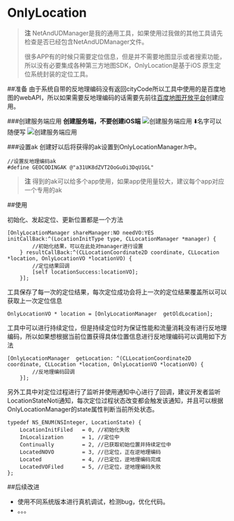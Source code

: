 # OnlyLocation

> **注** NetAndUDManager是我的通用工具，如果使用过我做的其他工具请先检查是否已经包含NetAndUDManager文件。
> 
> 很多APP有的时候只需要定位信息，但是并不需要地图显示或者搜索功能，所以没有必要集成各种第三方地图SDK，OnlyLocation是基于iOS 原生定位系统封装的定位工具。

##准备
由于系统自带的反地理编码没有返回cityCode所以工具中使用的是百度地图的webAPI，所以如果需要反地理编码的话需要先前往[百度地图开放平台](http://lbsyun.baidu.com/apiconsole/key)创建应用。

###创建服务端应用
**创建服务端，不要创建iOS端**
![创建服务端应用](http://p1.bqimg.com/567571/79ca93abde88ce08.png)
⬇️名字可以随便写
![创建服务端应用](http://p1.bqimg.com/567571/dedc12e9f135a489.png)

###设置ak
创建好以后将获得的ak设置到OnlyLocationManager.h中。

```objc
//设置反地理编码ak
#define GEOCODINGAK @"a31UK8dZVT2OoGuOi3DqU1GL"
```

>  **注** 得到的ak可以给多个app使用，如果app使用量较大，建议每个app对应一个专用的ak

##使用

初始化、发起定位、更新位置都是一个方法

```objc
[OnlyLocationManager shareManager:NO needVO:YES initCallBack:^(LocationInitType type, CLLocationManager *manager) {
        //初始化结果，可以在此处对manager进行设置
    } resultCallBack:^(CLLocationCoordinate2D coordinate, CLLocation *location, OnlyLocationVO *locationVO) {
    	//定位结果回调
        [self locationSuccess:locationVO];
    }];
```

工具保存了每一次的定位结果，每次定位成功会将上一次的定位结果覆盖所以可以获取上一次定位信息

```objc
OnlyLocationVO * location = [OnlyLocationManager  getOldLocation];
```
工具中可以进行持续定位，但是持续定位时为保证性能和流量消耗没有进行反地理编码，所以如果想根据当前位置获得具体位置信息进行反地理编码可以调用如下方法

```objc
[OnlyLocationManager  getLocation: ^(CLLocationCoordinate2D coordinate, CLLocation *location, OnlyLocationVO *locationVO) {
        //反地理编码回调
    }];
```

另外工具中对定位过程进行了监听并使用通知中心进行了回调，建议开发者监听LocationStateNoti通知，每次定位过程状态改变都会触发该通知，并且可以根据OnlyLocationManager的state属性判断当前所处状态。

```objc
typedef NS_ENUM(NSInteger, LocationState) {
    LocationInitFiled   = 0, //初始化失败
    InLocalization      = 1, //定位中
    Continually         = 2, //已获取初始位置并持续定位中
    LocatedNOVO         = 3, //已定位，正在逆地理编码
    Located             = 4, //已定位，逆地理编码完成
    LocatedVOFiled      = 5, //已定位，逆地理编码失败
};
```

##后续改进
- 使用不同系统版本进行真机调试，检测bug，优化代码。
- 。。。
